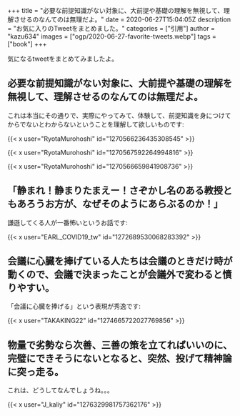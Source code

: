 +++
title = "必要な前提知識がない対象に、大前提や基礎の理解を無視して、理解させるのなんてのは無理だよ。"
date = 2020-06-27T15:04:05Z
description = "お気に入りのTweetをまとめました。"
categories = ["引用"]
author = "kazu634"
images = ["ogp/2020-06-27-favorite-tweets.webp"]
tags = ["book"]
+++

<!--more-->
気になるtweetをまとめてみましたよ。

## 必要な前提知識がない対象に、大前提や基礎の理解を無視して、理解させるのなんてのは無理だよ。
これは本当にその通りで、実際にやってみて、体験して、前提知識を身につけてからでないとわからないということを理解して欲しいものです:

{{< x user="RyotaMurohoshi" id="1270566236435308545" >}}

{{< x user="RyotaMurohoshi" id="1270567592264994816" >}}

{{< x user="RyotaMurohoshi" id="1270566659841908736" >}}

## 「静まれ！静まりたまえー！さぞかし名のある教授ともあろうお方が、なぜそのようにあらぶるのか！」
謙遜してくる人が一番怖いというお話です:

{{< x user="EARL_COVID19_tw" id="1272689530068283392" >}}

## 会議に心臓を捧げている人たちは会議のときだけ時が動くので、会議で決まったことが会議外で変わると憤りやすい。
「会議に心臓を捧げる」という表現が秀逸です:

{{< x user="TAKAKING22" id="1274665722027769856" >}}

## 物量で劣勢なら次善、三善の策を立てればいいのに、完璧にできそうにないとなると、突然、投げて精神論に突っ走る。
これは、どうしてなんでしょうね。。。

{{< x user="J_kaliy" id="1276329981757362176" >}}
